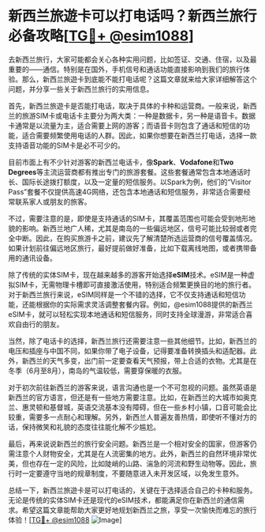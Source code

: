 # 新西兰旅遊卡可以打电话吗？新西兰旅行必备攻略[[TG💪+ @esim1088](https://t.me/s/esim1088)]

去新西兰旅行，大家可能都会关心各种实用问题，比如签证、交通、住宿，以及最重要的——通信。特别是在国外，手机信号和通话功能直接影响到我们的旅行体验。那么，新西兰旅遊卡到底能不能打电话呢？这篇文章就来给大家详细解答这个问题，并分享一些关于新西兰旅行的实用信息。

首先，新西兰旅遊卡是否能打电话，取决于具体的卡种和运营商。一般来说，新西兰的旅游SIM卡或电话卡主要分为两大类：一种是数据卡，另一种是语音卡。数据卡通常是以流量为主，适合需要上网的游客；而语音卡则包含了通话和短信的功能，适合需要频繁使用电话的人群。因此，如果你想要在新西兰打电话，选择一款支持语音功能的SIM卡是必不可少的。

目前市面上有不少针对游客的新西兰电话卡，像**Spark**、**Vodafone**和**Two Degrees**等主流运营商都有推出专门的旅游套餐。这些套餐通常包含本地通话时长、国际长途拨打额度，以及一定量的短信服务。以Spark为例，他们的“Visitor Pass”套餐不仅提供高速4G网络，还包含本地通话和短信服务，非常适合需要经常联系家人或朋友的旅客。

不过，需要注意的是，即使是支持通话的SIM卡，其覆盖范围也可能会受到地形地貌的影响。新西兰地广人稀，尤其是南岛的一些偏远地区，信号可能比较弱或者完全中断。因此，在购买旅游卡之前，建议先了解清楚所选运营商的信号覆盖情况。如果计划前往偏远地区旅行，最好提前做好准备，比如下载离线地图，或者携带备用的通讯设备。

除了传统的实体SIM卡，现在越来越多的游客开始选择**eSIM**技术。eSIM是一种虚拟SIM卡，无需物理卡槽即可直接激活使用，特别适合频繁更换目的地的旅行者。对于新西兰旅行来说，eSIM同样是一个不错的选择，它不仅支持通话和短信功能，还能根据你的实际需求灵活调整套餐内容。例如，@esim1088提供的新西兰eSIM卡，就可以轻松实现本地通话和短信服务，同时支持全球漫游，非常适合喜欢自由行的朋友。

当然，除了电话卡的选择，新西兰旅行还需要注意一些其他细节。比如，新西兰的电压和插座与中国不同，如果你带了电子设备，记得要准备转换插头和适配器。此外，新西兰的天气多变，出门前一定要查看天气预报，带上合适的衣物。尤其是在冬季（6月至8月），南岛的气温较低，需要穿保暖的衣服。

对于初次前往新西兰的游客来说，语言沟通也是一个不可忽视的问题。虽然英语是新西兰的官方语言，但还是有一些地方需要注意。比如，在新西兰的大城市如奥克兰、惠灵顿和基督城，英语交流基本没有障碍，但在一些乡村小镇，口音可能会比较重，需要多一点耐心和理解。另外，新西兰人普遍友善热情，即使听不懂对方的话，保持微笑和礼貌的态度往往能化解不少尴尬。

最后，再来说说新西兰的旅行安全问题。新西兰是一个相对安全的国家，但游客仍需注意个人财物安全，尤其是在人流密集的地方。此外，新西兰的自然环境非常优美，但也存在一定的风险，比如陡峭的山路、湍急的河流和野生动物等。因此，旅行时一定要遵守当地的规章制度，不要随意进入未开发区域，以免发生意外。

总结一下，新西兰旅遊卡是可以打电话的，关键在于选择适合自己的卡种和服务。无论是传统的实体SIM卡还是现代的eSIM技术，都能满足你在新西兰的通信需求。希望这篇文章能帮助大家更好地规划新西兰之旅，享受一次愉快而难忘的旅行体验！[[TG💪+ @esim1088](https://t.me/s/esim1088) ![Image](https://i.postimg.cc/4NQfJmqS/Snipaste-2025-05-13-00-14-12.png)]